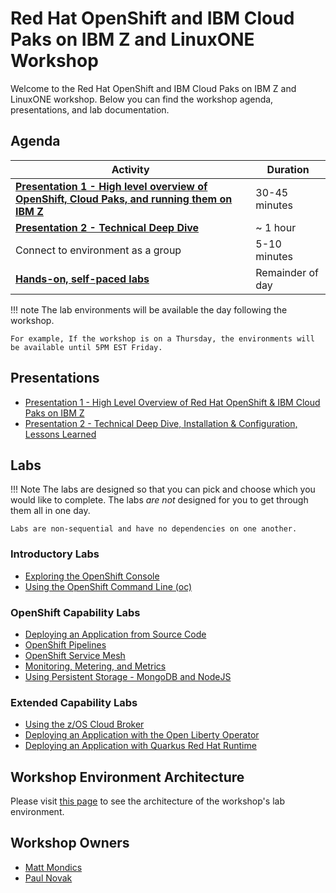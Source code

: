 # Red Hat OpenShift and IBM Cloud Paks on IBM Z and LinuxONE Workshop

Welcome to the Red Hat OpenShift and IBM Cloud Paks on IBM Z and LinuxONE workshop. Below you can find the workshop agenda, presentations, and lab documentation.

## Agenda

| Activity       | Duration     | 
| ---                  | ---           |
| [**Presentation 1 - High level overview of OpenShift, Cloud Paks, and running them on IBM Z**](presentations/presentation1.pdf)              | 30-45 minutes   |
| [**Presentation 2 - Technical Deep Dive**](presentations/presentation2.pdf)           | ~ 1 hour      |
| Connect to environment as a group           | 5-10 minutes      |
| [**Hands-on, self-paced labs**](#labs)           | Remainder of day      |

!!! note
    The lab environments will be available the day following the workshop.

    For example, If the workshop is on a Thursday, the environments will be available until 5PM EST Friday.

## Presentations

* [Presentation 1 - High Level Overview of Red Hat OpenShift & IBM Cloud Paks on IBM Z](presentations/presentation1.pdf)
* [Presentation 2 - Technical Deep Dive, Installation & Configuration, Lessons Learned](presentations/presentation2.pdf)

## Labs

!!! Note
    The labs are designed so that you can pick and choose which you would like to complete. The labs *are not* designed for you to get through them all in one day.

    Labs are non-sequential and have no dependencies on one another.

### Introductory Labs

* [Exploring the OpenShift Console](lab001/lab001-1.md)
* [Using the OpenShift Command Line (oc)](lab002/lab002-1.md)

### OpenShift Capability Labs

* [Deploying an Application from Source Code](lab004/lab004-1.md)
* [OpenShift Pipelines](lab009/lab009-0.md)
* [OpenShift Service Mesh](lab010/lab010-1.md)
* [Monitoring, Metering, and Metrics](lab005/lab005-1.md)
* [Using Persistent Storage - MongoDB and NodeJS](lab006/lab006-1.md)

### Extended Capability Labs

* [Using the z/OS Cloud Broker](lab003/lab003-1.md)
* [Deploying an Application with the Open Liberty Operator](lab007/lab007-1.md)
* [Deploying an Application with Quarkus Red Hat Runtime](lab008/lab008-1.md)

## Workshop Environment Architecture

Please visit [this page](workshop-architecture.md) to see the architecture of the workshop's lab environment.

## Workshop Owners

* [Matt Mondics](mailto:matt.mondics@ibm.com)
* [Paul Novak](mailto:pwnovak@us.ibm.com)
